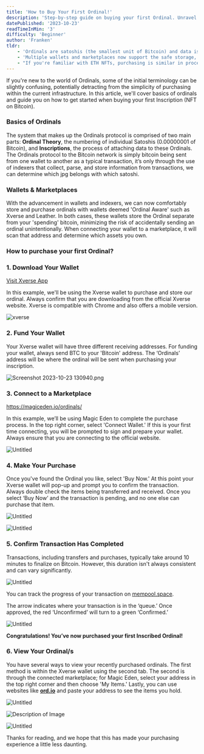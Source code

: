 ```yaml
---
title: 'How to Buy Your First Ordinal!'
description: 'Step-by-step guide on buying your first Ordinal. Unravel the world of Bitcoin NFTs from understanding Ordinal Theory to successfully purchasing inscriptions using Xverse and marketplaces like Magic Eden. Dive into the future of digital ownership on Bitcoin.'
datePublished: '2023-10-23'
readTimeInMin: '3'
difficulty: 'Beginner'
author: 'Franken'
tldr:
    - 'Ordinals are satoshis (the smallest unit of Bitcoin) and data is attached to these ordinals creating “NFTs on Bitcoin”.'
    - 'Multiple wallets and marketplaces now support the safe storage, and sales of Ordinals.'
    - "If you're familiar with ETH NFTs, purchasing is similar in process using Xverse or Leather wallet with marketplaces like Magic Eden and Gamma."
---
```


If you're new to the world of Ordinals, some of the initial terminology can be slightly confusing, potentially detracting from the simplicity of purchasing within the current infrastructure. In this article, we'll cover basics of ordinals and guide you on how to get started when buying your first Inscription (NFT on Bitcoin).

### Basics of Ordinals

The system that makes up the Ordinals protocol is comprised of two main parts: **Ordinal Theory**, the numbering of individual Satoshis (0.00000001 of Bitcoin), and **Inscriptions**, the process of attaching data to these Ordinals. The Ordinals protocol to the Bitcoin network is simply bitcoin being sent from one wallet to another as a typical transaction, it’s only through the use of indexers that collect, parse, and store information from transactions, we can determine which jpg belongs with which satoshi.

### Wallets & Marketplaces

With the advancement in wallets and indexers, we can now comfortably store and purchase ordinals with wallets deemed 'Ordinal Aware' such as Xverse and Leather. In both cases, these wallets store the Ordinal separate from your 'spending' bitcoin, minimizing the risk of accidentally sending an ordinal unintentionally. When connecting your wallet to a marketplace, it will scan that address and determine which assets you own.

### How to purchase your first Ordinal?

### 1. **Download Your Wallet**

[Visit Xverse App](https://www.xverse.app/)

In this example, we'll be using the Xverse wallet to purchase and store our ordinal. Always confirm that you are downloading from the official Xverse website. Xverse is compatible with Chrome and also offers a mobile version.

![xverse](/images/how-to-buy-your-first-ordinal/image1.png)

### 2. **Fund Your Wallet**

Your Xverse wallet will have three different receiving addresses. For funding your wallet, always send BTC to your 'Bitcoin' address. The ‘Ordinals’ address will be where the ordinal will be sent when purchasing your inscription.

![Screenshot 2023-10-23 130940.png](/images/how-to-buy-your-first-ordinal/image2.png)

### 3. **Connect to a Marketplace**

https://magiceden.io/ordinals/

In this example, we’ll be using Magic Eden to complete the purchase process. In the top right corner, select 'Connect Wallet.' If this is your first time connecting, you will be prompted to sign and prepare your wallet. Always ensure that you are connecting to the official website.

![Untitled](/images/how-to-buy-your-first-ordinal/image3.png)

### 4. **Make Your Purchase**

Once you've found the Ordinal you like, select 'Buy Now.' At this point your Xverse wallet will pop-up and prompt you to confirm the transaction. Always double check the items being transferred and received. Once you select ‘Buy Now’ and the transaction is pending, and no one else can purchase that item.

![Untitled](/images/how-to-buy-your-first-ordinal/image4.png)

![Untitled](/images/how-to-buy-your-first-ordinal/image5.png)

### 5. **Confirm Transaction Has Completed**

Transactions, including transfers and purchases, typically take around 10 minutes to finalize on Bitcoin. However, this duration isn't always consistent and can vary significantly.

![Untitled](/images/how-to-buy-your-first-ordinal/image6.png)

You can track the progress of your transaction on [mempool.space](http://mempool.space).

The arrow indicates where your transaction is in the ‘queue.’ Once approved, the red ‘Unconfirmed’ will turn to a green ‘Confirmed.’

![Untitled](/images/how-to-buy-your-first-ordinal/image7.png)

**Congratulations! You’ve now purchased your first Inscribed Ordinal!**

### 6. **View Your Ordinal/s**

You have several ways to view your recently purchased ordinals. The first method is within the Xverse wallet using the second tab. The second is through the connected marketplace; for Magic Eden, select your address in the top right corner and then choose 'My Items.' Lastly, you can use websites like **[ord.io](http://ord.io/)** and paste your address to see the items you hold.

![Untitled](/images/how-to-buy-your-first-ordinal/image8.png)

<img src="/images/how-to-buy-your-first-ordinal/image8.png" alt="Description of Image" id="myImageID"  />

![Untitled](/images/how-to-buy-your-first-ordinal/image9.png)

Thanks for reading, and we hope that this has made your purchasing experience a little less daunting.
